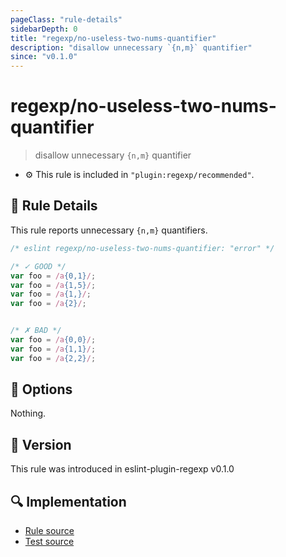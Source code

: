 ```yaml
---
pageClass: "rule-details"
sidebarDepth: 0
title: "regexp/no-useless-two-nums-quantifier"
description: "disallow unnecessary `{n,m}` quantifier"
since: "v0.1.0"
---
```

# regexp/no-useless-two-nums-quantifier

> disallow unnecessary `{n,m}` quantifier

- :gear: This rule is included in `"plugin:regexp/recommended"`.

## :book: Rule Details

This rule reports unnecessary `{n,m}` quantifiers.

<eslint-code-block>

```js
/* eslint regexp/no-useless-two-nums-quantifier: "error" */

/* ✓ GOOD */
var foo = /a{0,1}/;
var foo = /a{1,5}/;
var foo = /a{1,}/;
var foo = /a{2}/;


/* ✗ BAD */
var foo = /a{0,0}/;
var foo = /a{1,1}/;
var foo = /a{2,2}/;
```

</eslint-code-block>

## :wrench: Options

Nothing.

## :rocket: Version

This rule was introduced in eslint-plugin-regexp v0.1.0

## :mag: Implementation

- [Rule source](https://github.com/ota-meshi/eslint-plugin-regexp/blob/master/lib/rules/no-useless-two-nums-quantifier.ts)
- [Test source](https://github.com/ota-meshi/eslint-plugin-regexp/blob/master/tests/lib/rules/no-useless-two-nums-quantifier.ts)
